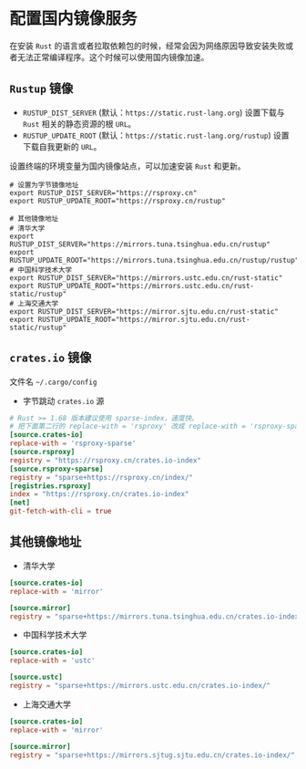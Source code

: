 # 配置国内镜像服务

在安装 `Rust` 的语言或者拉取依赖包的时候，经常会因为网络原因导致安装失败或者无法正常编译程序。这个时候可以使用国内镜像加速。

## `Rustup` 镜像

* `RUSTUP_DIST_SERVER` (默认：`https://static.rust-lang.org`) 设置下载与 `Rust` 相关的静态资源的根 `URL`。
* `RUSTUP_UPDATE_ROOT` (默认：`https://static.rust-lang.org/rustup`) 设置下载自我更新的 `URL`。

设置终端的环境变量为国内镜像站点，可以加速安装 `Rust` 和更新。

```console
# 设置为字节镜像地址
export RUSTUP_DIST_SERVER="https://rsproxy.cn"
export RUSTUP_UPDATE_ROOT="https://rsproxy.cn/rustup"
```

```console
# 其他镜像地址
# 清华大学
export RUSTUP_DIST_SERVER="https://mirrors.tuna.tsinghua.edu.cn/rustup"
export RUSTUP_UPDATE_ROOT="https://mirrors.tuna.tsinghua.edu.cn/rustup/rustup"
# 中国科学技术大学
export RUSTUP_DIST_SERVER="https://mirrors.ustc.edu.cn/rust-static"
export RUSTUP_UPDATE_ROOT="https://mirrors.ustc.edu.cn/rust-static/rustup"
# 上海交通大学
export RUSTUP_DIST_SERVER="https://mirror.sjtu.edu.cn/rust-static"
export RUSTUP_UPDATE_ROOT="https://mirror.sjtu.edu.cn/rust-static/rustup"
```

## `crates.io` 镜像

<span class="filename">文件名 `~/.cargo/config`</span>

* 字节跳动 `crates.io` 源

```toml
# Rust >= 1.68 版本建议使用 sparse-index，速度快。
# 把下面第二行的 replace-with = 'rsproxy' 改成 replace-with = 'rsproxy-sparse'
[source.crates-io]
replace-with = 'rsproxy-sparse'
[source.rsproxy]
registry = "https://rsproxy.cn/crates.io-index"
[source.rsproxy-sparse]
registry = "sparse+https://rsproxy.cn/index/"
[registries.rsproxy]
index = "https://rsproxy.cn/crates.io-index"
[net]
git-fetch-with-cli = true
```

## 其他镜像地址

* 清华大学
```toml
[source.crates-io]
replace-with = 'mirror'

[source.mirror]
registry = "sparse+https://mirrors.tuna.tsinghua.edu.cn/crates.io-index/"
```
* 中国科学技术大学
```toml
[source.crates-io]
replace-with = 'ustc'

[source.ustc]
registry = "sparse+https://mirrors.ustc.edu.cn/crates.io-index/"
```
* 上海交通大学
```toml
[source.crates-io]
replace-with = 'mirror'

[source.mirror]
registry = "sparse+https://mirrors.sjtug.sjtu.edu.cn/crates.io-index/"
```
